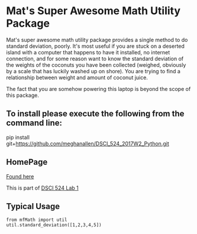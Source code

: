 
# Mat's Super Awesome Math Utility Package 

Mat's super awesome math utility package provides a single method to do standard deviation, poorly.  It's most useful if you are stuck on a deserted island with a computer that happens to have it installed, no internet connection, and for some reason want to know the standard deviation of the weights of the coconuts you have been collected (weighed, obviously by a scale that has luckily washed up on shore).  You are trying to find a relationship between weight and amount of coconut juice.

The fact that you are somehow powering this laptop is beyond the scope of this package.

## To install please execute the following from the command line:
pip install git+https://github.com/meghanallen/DSCI_524_2017W2_Python.git


## HomePage

[Found here](https://github.ubc.ca/mat4nier/DSCI_524_lab1_python)

This is part of [DSCI 524 Lab 1](https://github.ubc.ca/ubc-mds-2016/DSCI_524_lab1_fournier_mathew)

## Typical Usage

```
from mfMath import util 
util.standard_deviation([1,2,3,4,5])
```
